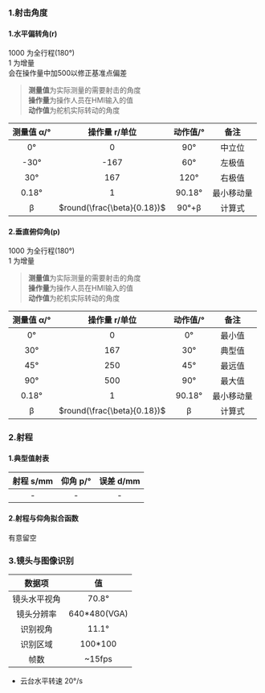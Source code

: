 ### 1.射击角度
#### 1.水平偏转角(r)
1000 为全行程(180°)  
1 为增量  
会在操作量中加500以修正基准点偏差
>**测量值**为实际测量的需要射击的角度  
>**操作量**为操作人员在HMI输入的值  
>**动作值**为舵机实际转动的角度  

|测量值 &alpha;/°|操作量 r/单位|动作值/°|备注|
|:-:|:-:|:-:|:-:|
|0&deg;|0|90&deg;|中立位|
|-30&deg;|-167|60&deg;|左极值|
|30&deg;|167|120&deg;|右极值|
|0.18&deg;|1|90.18&deg;|最小移动量|
|&beta;|$round(\frac{\beta}{0.18})$|90&deg;+&beta;|计算式|

#### 2.垂直俯仰角(p)
1000 为全行程(180°)  
1 为增量
>**测量值**为实际测量的需要射击的角度  
>**操作量**为操作人员在HMI输入的值  
>**动作值**为舵机实际转动的角度  

|测量值 &alpha;/°|操作量 r/单位|动作值/°|备注|
|:-:|:-:|:-:|:-:|
|0&deg;|0|0&deg;|最小值|
|30&deg;|167|30&deg;|典型值|
|45&deg;|250|45&deg;|最远值|
|90&deg;|500|90&deg;|最大值|
|0.18&deg;|1|90.18&deg;|最小移动量|
|&beta;|$round(\frac{\beta}{0.18})$|&beta;|计算式|

### 2.射程
#### 1.典型值射表
|射程 s/mm|仰角 p/&deg;|误差 d/mm|
|:-:|:-:|:-:|
|-|-|-|
#### 2.射程与仰角拟合函数
有意留空

### 3.镜头与图像识别
|数据项|值|
|:-:|:-:|
|镜头水平视角|70.8&deg;|
|镜头分辨率|640*480(VGA)|
|识别视角|11.1&deg;|
|识别区域|100*100|
|帧数|~15fps|

* 云台水平转速 20&deg;/s